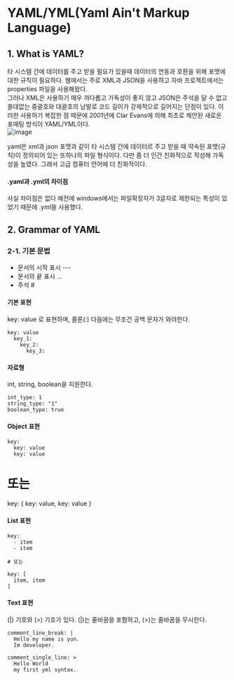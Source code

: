 # YAML/YML(Yaml Ain't Markup Language)

## 1. What is YAML?
타 시스템 간에 데이터를 주고 받을 필요가 있을때 데이터의 연동과 호환을 위해 포맷에 대한 규칙이 필요하다. 웹에서는 주로 XML과 JSON을 사용하고 자바 프로젝트에서는 properties 파일을 사용해왔다.  
그러나 XML은 사용하기 매우 까다롭고 가독성이 좋지 않고 JSON은 주석을 달 수 없고 쓸데없는 중괄호와 대괄호의 남발로 코드 길이가 강제적으로 길어지는 단점이 있다. 이러한 사용하기 복잡한 점 때문에 2001년에 Clar Evans에 의해 최초로 제안된 새로운 포매팅 방식이 YAML/YML이다.  
![image](https://github.com/choiyun9yu/OperatingSystem/assets/110392046/1ff29897-c412-4a15-b96a-d5eecb520161)

yaml은 xml과 json 포맷과 같이 타 시스템 간에 데이터르 주고 받을 때 약속된 포맷(규칙)이 정의되어 있는 또하나의 파일 형식이다. 다만 좀 더 인간 친화적으로 작성해 가독성을 높였다. 그래서 고급 컴퓨터 언어에 더 친화적이다.

#### .yaml과 .yml의 차이점
사실 차이점은 없다 예전에 windows에서는 파일확장자가 3글자로 제한되는 특성이 있었기 때문에 .yml을 사용했다.

## 2. Grammar of YAML

### 2-1. 기본 문법
- 문서의 시작 표시 ---
- 문서의 끝 표시 ...
- 주석 #
  
#### 기본 표현
key: value 로 표현하며, 콜론(:) 다음에는 무조건 공백 문자가 와야한다.  

    key: value
      key_1:
        key_2:
          key_3:

#### 자료형
int, string, boolean을 지원한다.  

    int_type: 1
    string_type: "1"
    boolean_type: true

#### Object 표현

    key:
      key: value
      key: value

  # 또는

  key: {
    key: value,
    key: value
  }

#### List 표현

    key:
      - item
      - item
    
    # 또는
  
    key: [
      item, item
    ]


#### Text 표현
(|) 기호와 (>) 기호가 있다. (|)는 줄바꿈을 포함하고, (>)는 줄바꿈을 무시한다.  

    comment_line_break: |
      Hello my name is yun.
      Im developer.
  
    comment_single_line: >
      Hello World
      my first yml syntax.
